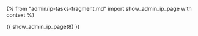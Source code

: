 {% from "admin/ip-tasks-fragment.md" import show_admin_ip_page with context %}

{{ show_admin_ip_page(8) }}


